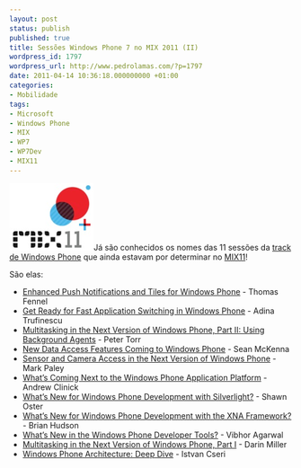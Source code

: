 ```yaml
---
layout: post
status: publish
published: true
title: Sessões Windows Phone 7 no MIX 2011 (II)
wordpress_id: 1797
wordpress_url: http://www.pedrolamas.com/?p=1797
date: 2011-04-14 10:36:18.000000000 +01:00
categories:
- Mobilidade
tags:
- Microsoft
- Windows Phone
- MIX
- WP7
- WP7Dev
- MIX11
---
```

[![](wp-content/uploads/2011/04/MIX11.jpg "MIX11")](http://live.visitmix.com/)Já são conhecidos os nomes das 11 sessões da [track de Windows Phone](http://live.visitmix.com/MIX11/Sessions/Tagged/Windows-Phone) que ainda estavam por determinar no [MIX11](tag/mix11/)!

São elas:

-   [Enhanced Push Notifications and Tiles for Windows Phone](http://channel9.msdn.com/events/MIX/MIX11/DVC08) - Thomas Fennel
-   [Get Ready for Fast Application Switching in Windows Phone](http://channel9.msdn.com/events/MIX/MIX11/DVC09) - Adina Trufinescu
-   [Multitasking in the Next Version of Windows Phone, Part II: Using Background Agents](http://channel9.msdn.com/events/MIX/MIX11/DVC11) - Peter Torr
-   [New Data Access Features Coming to Windows Phone](http://channel9.msdn.com/events/MIX/MIX11/DVC12) - Sean McKenna
-   [Sensor and Camera Access in the Next Version of Windows Phone](http://channel9.msdn.com/events/MIX/MIX11/DVC13) - Mark Paley
-   [What’s Coming Next to the Windows Phone Application Platform](http://channel9.msdn.com/events/MIX/MIX11/DVC14) - Andrew Clinick
-   [What’s New for Windows Phone Development with Silverlight?](http://channel9.msdn.com/events/MIX/MIX11/DVC15) - Shawn Oster
-   [What’s New for Windows Phone Development with the XNA Framework?](http://channel9.msdn.com/events/MIX/MIX11/DVC16) - Brian Hudson
-   [What’s New in the Windows Phone Developer Tools?](http://channel9.msdn.com/events/MIX/MIX11/DVC17) - Vibhor Agarwal
-   [Multitasking in the Next Version of Windows Phone, Part I](http://channel9.msdn.com/events/MIX/MIX11/DVC18) - Darin Miller
-   [Windows Phone Architecture: Deep Dive](http://channel9.msdn.com/events/MIX/MIX11/DVC19) - Istvan Cseri

